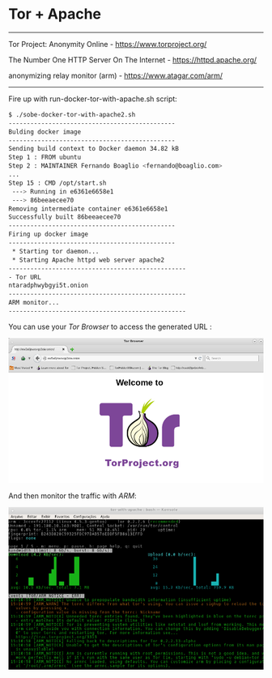 # Tor + Apache 
--------------------

Tor Project: Anonymity Online - https://www.torproject.org/

The Number One HTTP Server On The Internet - https://httpd.apache.org/

anonymizing relay monitor (arm) - https://www.atagar.com/arm/

--------------------

Fire up with run-docker-tor-with-apache.sh  script:


```sh
$ ./sobe-docker-tor-with-apache2.sh 
----------------------------------------------
Bulding docker image
----------------------------------------------
Sending build context to Docker daemon 34.82 kB
Step 1 : FROM ubuntu
Step 2 : MAINTAINER Fernando Boaglio <fernando@boaglio.com>
...
Step 15 : CMD /opt/start.sh
 ---> Running in e6361e6658e1
 ---> 86beeaecee70
Removing intermediate container e6361e6658e1
Successfully built 86beeaecee70
----------------------------------------------
Firing up docker image
----------------------------------------------
 * Starting tor daemon...                                                                                                   
 * Starting Apache httpd web server apache2                                                                         
-------------------------------------------------
- Tor URL
ntaradphwybgyi5t.onion
-------------------------------------------------
ARM monitor...
-------------------------------------------------

```


You can use your *Tor Browser* to access the generated URL :

![alt Tor Browser](https://github.com/boaglio/dockerfiles/raw/master/boaglio/tor-with-apache/tor1.png)

And then monitor the traffic with *ARM*:

![alt ARM](https://github.com/boaglio/dockerfiles/raw/master/boaglio/tor-with-apache/arm.png)


